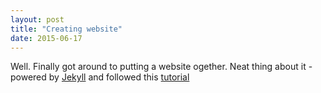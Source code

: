 ```yaml
---
layout: post
title: "Creating website"
date: 2015-06-17
---
```

Well. Finally got around to putting a website ogether. Neat thing about it - powered by [Jekyll](http://jekyllrb.com) 
and followed this [tutorial](http://jmcglone.com/guides/github-pages/)
